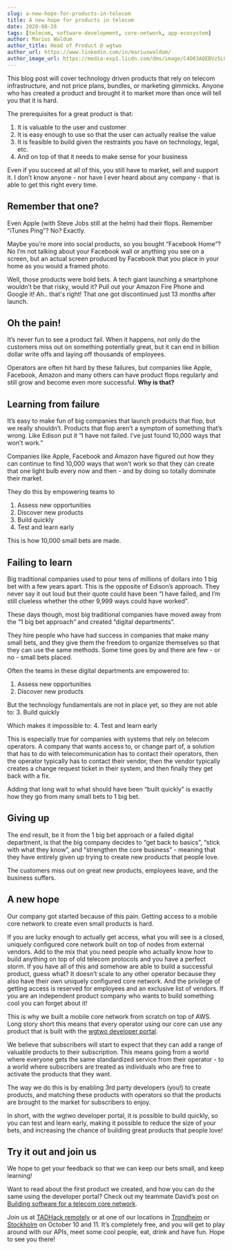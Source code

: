 ```yaml
---
slug: a-new-hope-for-products-in-telecom
title: A new hope for products in telecom
date: 2020-08-28
tags: [telecom, software-development, core-network, app-ecosystem]
author: Marius Waldum
author_title: Head of Product @ wgtwo
author_url: https://www.linkedin.com/in/mariuswaldum/
author_image_url: https://media-exp1.licdn.com/dms/image/C4D03AQEBVz5L0pV2Rg/profile-displayphoto-shrink_400_400/0/1517238318977?e=1648684800&v=beta&t=rMlngb30kEIKueqRIEGWxB6SevOLZcfEn7lsWYCLngQ
---
```


This blog post will cover technology driven products that rely on telecom infrastructure, and not price plans, bundles, or marketing gimmicks. Anyone who has created a product and brought it to market more than once will tell you that it is hard.

<!--truncate-->

The prerequisites for a great product is that:
1. It is valuable to the user and customer 
2. It is easy enough to use so that the user can actually realise the value
3. It is feasible to build given the restraints you have on technology, legal, etc. 
4. And on top of that it needs to make sense for your business

Even if you succeed at all of this, you still have to market, sell and support it. I don’t know anyone - nor have I ever heard about any company - that is able to get this right every time. 

## Remember that one? 
Even Apple (with Steve Jobs still at the helm) had their flops. Remember “iTunes Ping”? No? Exactly. 

Maybe you’re more into social products, so you bought “Facebook Home”? No I’m not talking about your Facebook wall or anything you see on a screen, but an actual screen produced by Facebook that you place in your home as you would a framed photo. 

Well, those products were bold bets. A tech giant launching a smartphone wouldn’t be that risky, would it? Pull out your Amazon Fire Phone and Google it! Ah.. that's right! That one got discontinued just 13 months after launch. 

## Oh the pain!
It’s never fun to see a product fail. When it happens, not only do the customers miss out on something potentially great, but it can end in billion dollar write offs and laying off thousands of employees.

Operators are often hit hard by these failures, but companies like Apple, Facebook, Amazon and many others can have product flops regularly and still grow and become even more successful. **Why is that?** 


## Learning from failure
It’s easy to make fun of big companies that launch products that flop, but we really shouldn’t. Products that flop aren’t a symptom of something that’s wrong. Like Edison put it “I have not failed. I've just found 10,000 ways that won't work.” 

Companies like Apple, Facebook and Amazon have figured out how they can continue to find 10,000 ways that won’t work so that they can create that one light bulb every now and then - and by doing so totally dominate their market. 

They do this by empowering teams to 
1. Assess new opportunities
2. Discover new products
3. Build quickly
4. Test and learn early

This is how 10,000 small bets are made. 

## Failing to learn
Big traditional companies used to pour tens of millions of dollars into 1 big bet with a few years apart. This is the opposite of Edison’s approach. They never say it out loud but their quote could have been “I have failed, and I’m still clueless whether the other 9,999 ways could have worked”.
 
These days though, most big traditional companies have moved away from the “1 big bet approach” and created “digital departments”. 

They hire people who have had success in companies that make many small bets, and they give them the freedom to organize themselves so that they can use the same methods. Some time goes by and there are few - or no - small bets placed. 

Often the teams in these digital departments are empowered to: 
1. Assess new opportunities
2. Discover new products

But the technology fundamentals are not in place yet, so they are not able to: 
3. Build quickly

Which makes it impossible to: 
4. Test and learn early

This is especially true for companies with systems that rely on telecom operators. A company that wants access to, or change part of, a solution that has to do with telecommunication has to contact their operators, then the operator typically has to contact their vendor, then the vendor typically creates a change request ticket in their system, and then finally they get back with a fix. 

Adding that long wait to what should have been “built quickly” is exactly how they go from many small bets to 1 big bet.

## Giving up
The end result, be it from the 1 big bet approach or a failed digital department, is that the big company decides to “get back to basics”, “stick with what they know”, and “strengthen the core business” - meaning that they have entirely given up trying to create new products that people love.

The customers miss out on great new products, employees leave, and the business suffers. 

## A new hope
Our company got started because of this pain. Getting access to a mobile core network to create even small products is hard. 

If you are lucky enough to actually get access, what you will see is a closed, uniquely configured core network built on top of nodes from external vendors. Add to the mix that you need people who actually know how to build anything on top of old telecom protocols and you have a perfect storm. If you have all of this and somehow are able to build a successful product, guess what? It doesn’t scale to any other operator because they also have their own uniquely configured core network. And the privilege of getting access is reserved for employees and an exclusive list of vendors. If you are an independent product company who wants to build something cool you can forget about it! 

This is why we built a mobile core network from scratch on top of AWS. Long story short this means that every operator using our core can use any product that is built with the [wgtwo developer portal](http://developer.wgtwo.com/).

We believe that subscribers will start to expect that they can add a range of valuable products to their subscription. This means going from a world where everyone gets the same standardized service from their operator - to a world where subscribers are treated as individuals who are free to activate the products that they want. 

The way we do this is by enabling 3rd party developers (you!) to create products, and matching these products with operators so that the products are brought to the market for subscribers to enjoy. 

In short, with the wgtwo developer portal, it is possible to build quickly, so you can test and learn early, making it possible to reduce the size of your bets, and increasing the chance of building great products that people love! 

## Try it out and join us
We hope to get your feedback so that we can keep our bets small, and keep learning! 

Want to read about the first product we created, and how you can do the same using the developer portal? Check out my teammate David’s post on [Building software for a telecom core network](https://wgtwo.com/blog/building-software-for-a-telecom-core-network). 

Join us at [TADHack remotely](https://tadhack.com/2020/global/tadhack-trondheim-norway/) or at one of our locations in [Trondheim](https://tadhack.com/2020/global/tadhack-trondheim-norway/) or [Stockholm](https://tadhack.com/2020/global/tadhack-stockholm-sweden/) on October 10 and 11. It’s completely free, and you will get to play around with our APIs, meet some cool people, eat, drink and have fun. Hope to see you there! 
